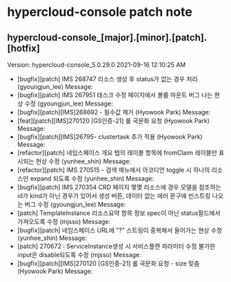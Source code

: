 # hypercloud-console patch note
## hypercloud-console_[major].[minor].[patch].[hotfix]
Version: hypercloud-console_5.0.29.0
2021-09-16  12:10:25 AM
- [bugfix][patch] IMS 268747 리소스 생성 후 status가 없는 경우 처리 (gyoungjun_lee) 
    Message: 
- [bugfix][patch] IMS 267951 태스크 수정 페이지에서 볼륨 마운트 버그 나는 현상 수정 (gyoungjun_lee) 
    Message: 
- [bugfix][patch][IMS]268692 - 필수값 제거 (Hyowook Park) 
    Message: 
- [feat][patch][IMS]270120 [GS인증-21] 롤 국문화 요청 (Hyowook Park) 
    Message: 
- [bugfix][patch][IMS]26795- clustertask 추가 적용 (Hyowook Park) 
    Message: 
- [refactor][patch] 네임스페이스 개요 탭의 레이블 항목에 fromClaim 레이블만 표시되는 현상 수정 (yunhee_shin) 
    Message: 
- [refactor][patch] IMS 270515 - 검색 메뉴에서 아코디언 toggle 시 하나의 리소스만 expand 되도록 수정 (yunhee_shin) 
    Message: 
- [bugfix][patch] IMS 270354  CRD 페이지 몇몇 리소스에 경우 모델을 참조하는 id가 kind가 아닌 경우가 있어서 생성 버튼, 데이터 없는 에러 문구에 빈스트링 나오는 버그 수정 (gyoungjun_lee) 
    Message: 
- [patch] TemplateInstance 리소스요약 항목 정보 spec이 아닌 status필드에서 가져오도록 수정 (mjsso) 
    Message: 
- [bugfix][patch] 네임스페이스 URL에 "?" 스트링이 중복해서 들어가는 현상 수정 (yunhee_shin) 
    Message: 
- [patch] 270672 : ServiceInstance생성 시 서비스플랜 파라미터 수정 불가한 input은 disable되도록 수정 (mjsso) 
    Message: 
- [bugfix][patch][IMS]270120 [GS인증-21] 롤 국문화 요청 - size 맞춤 (Hyowook Park) 
    Message: 